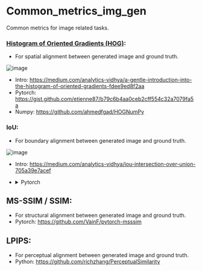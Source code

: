 # Common_metrics_img_gen
Common metrics for image related tasks.

### [Histogram of Oriented Gradients (HOG)](https://en.wikipedia.org/wiki/Histogram_of_oriented_gradients#:~:text=The%20histogram%20of%20oriented%20gradients,localized%20portions%20of%20an%20image.): 
  - For spatial alignment between generated image and ground truth.
    
![image](https://github.com/user-attachments/assets/3e2c04c2-0d50-4293-a203-d90e2bfa3d99)
  - Intro: https://medium.com/analytics-vidhya/a-gentle-introduction-into-the-histogram-of-oriented-gradients-fdee9ed8f2aa
  - Pytorch: https://gist.github.com/etienne87/b79c6b4aa0ceb2cff554c32a7079fa5a
  - Numpy: https://github.com/ahmedfgad/HOGNumPy

### IoU:
  - For boundary alignment between generated image and ground truth.
    
![image](https://github.com/user-attachments/assets/fb4c6398-5da0-4d03-b0f5-9e2458560e06)
  - Intro: https://medium.com/analytics-vidhya/iou-intersection-over-union-705a39e7acef
  - <details><summary>Pytorch</summary>
    
        import torch
        
        def iou (boxes1, boxes2):
            """
            计算两个边界框集合之间的交并比（IoU）。
            
            参数:
            boxes1 (torch.Tensor): 形状为 (N, 4) 的二维张量，其中 N 是边界框的数量，
            每个边界框的格式为 (x1, y1, x2, y2)，(x1, y1) 是左上角坐标，(x2, y2) 是右下角坐标。
            boxes2 (torch.Tensor): 形状为 (M, 4) 的二维张量，其中 M 是边界框的数量，
            每个边界框的格式为 (x1, y1, x2, y2)，(x1, y1) 是左上角坐标，(x2, y2) 是右下角坐标。
            返回:
            torch.Tensor: 形状为 (N, M) 的二维张量，其中每个元素表示 boxes1 中第 i 个边界框
            和 boxes2 中第 j 个边界框的交并比。
            """
            
            # 确保输入为二维张量
            assert boxes1.ndim == 2 and boxes1.shape[1] == 4, "boxes1 should be a 2D tensor of shape (N, 4)"
            assert boxes2.ndim == 2 and boxes2.shape[1] == 4, "boxes2 should be a 2D tensor of shape (M, 4)"
            
            # 计算交集坐标
            x_intersection = torch.max(boxes1[:, 0].unsqueeze(1), boxes2[:, 0].unsqueeze(0))
            y_intersection = torch.max(boxes1[:, 1].unsqueeze(1), boxes2[:, 1].unsqueeze(0))
            x_intersection_end = torch.min(boxes1[:, 2].unsqueeze(1), boxes2[:, 2].unsqueeze(0))
            y_intersection_end = torch.min(boxes1[:, 3].unsqueeze(1), boxes2[:, 3].unsqueeze(0))
            
            # 计算交集面积
            intersection_area = torch.clamp(x_intersection_end - x_intersection, min=0) * torch.clamp(y_intersection_end - y_intersection, min=0)
    
            # 计算并集面积
            box1_area = (boxes1[:, 2] - boxes1[:, 0]) * (boxes1[:, 3] - boxes1[:, 1])
            box2_area = (boxes2[:, 2] - boxes2[:, 0]) * (boxes2[:, 3] - boxes2[:, 1])
            union_area = box1_area.unsqueeze(1) + box2_area.unsqueeze(0) - intersection_area
    
            # 计算交并比
            iou = intersection_area / union_area
            return iou
    </details>

##  MS-SSIM / SSIM:
  - For structural alignment between generated image and ground truth.
  - Pytorch: https://github.com/VainF/pytorch-msssim

## LPIPS:
  - For perceptual alignment between generated image and ground truth.
  - Python: https://github.com/richzhang/PerceptualSimilarity

